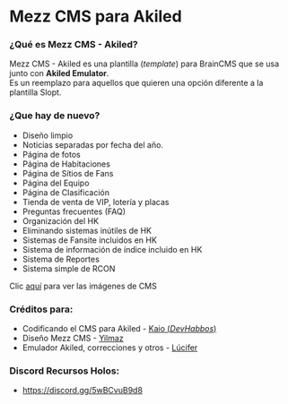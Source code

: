 # Mezz CMS para Akiled

### ¿Qué es Mezz CMS - Akiled?
Mezz CMS - Akiled es una plantilla (*template*) para BrainCMS que se usa junto con **Akiled Emulator**. <br>
Es un reemplazo para aquellos que quieren una opción diferente a la plantilla Slopt.

### ¿Que hay de nuevo?
* Diseño limpio
* Noticias separadas por fecha del año.
* Página de fotos
* Página de Habitaciones
* Página de Sítios de Fans
* Página del Equipo
* Página de Clasificación
* Tienda de venta de VIP, lotería y placas
* Preguntas frecuentes (FAQ)
* Organización del HK
* Eliminando sistemas inútiles de HK
* Sistemas de Fansite incluidos en HK
* Sistema de información de índice incluido en HK
* Sistema de Reportes
* Sistema simple de RCON

Clic <a href="https://imgur.com/a/ut1BSN8" target="_blank">aquí</a> para ver las imágenes de CMS

### Créditos para:

* Codificando el CMS para Akiled - <a href="https://github.com/iKaioC">Kaio (*DevHabbos*)</a>
* Diseño Mezz CMS - <a href="https://github.com/yilmazev">Yilmaz</a>
* Emulador Akiled, correcciones y otros - <a href="https://github.com/Dark25">Lúcifer</a>

### Discord Recursos Holos:

* <a href="https://discord.gg/5wBCvuB9d8">https://discord.gg/5wBCvuB9d8</a>
